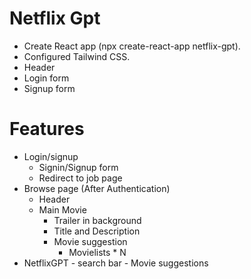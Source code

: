# Netflix Gpt

- Create React app (npx create-react-app netflix-gpt).
- Configured Tailwind CSS.
- Header
- Login form
- Signup form




# Features 
- Login/signup
    - Signin/Signup form
    - Redirect to job page 
- Browse page (After Authentication)
    - Header
    - Main Movie
        - Trailer in background
        - Title and Description
        - Movie suggestion
            - Movielists * N
- NetflixGPT 
      - search bar
      - Movie suggestions          